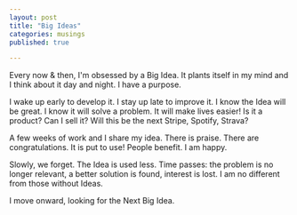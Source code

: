 ```yaml
---
layout: post
title: "Big Ideas"
categories: musings
published: true

---
```


Every now & then, I'm obsessed by a Big Idea. It plants itself in my mind and I think about it day and night. I have a purpose.

I wake up early to develop it. I stay up late to improve it. I know the Idea will be great. I know it will solve a problem. It will make lives easier! Is it a product? Can I sell it? Will this be the next Stripe, Spotify, Strava?

A few weeks of work and I share my idea. There is praise. There are congratulations. It is put to use! People benefit. I am happy.

Slowly, we forget. The Idea is used less. Time passes: the problem is no longer relevant, a better solution is found, interest is lost. I am no different from those without Ideas.

I move onward, looking for the Next Big Idea.
